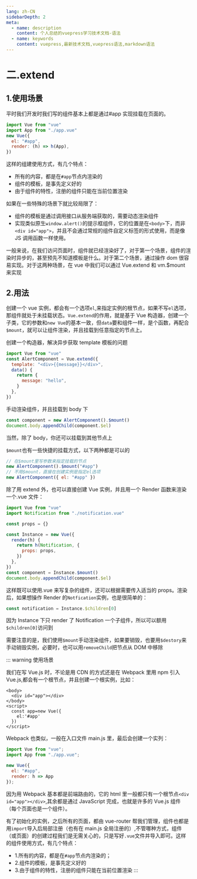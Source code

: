 ```yaml
---
lang: zh-CN
sidebarDepth: 2
meta:
  - name: description
    content: 个人总结的vuepress学习技术文档-语法
  - name: keywords
    content: vuepress,最新技术文档,vuepress语法,markdown语法
---
```


# 二.extend

## 1.使用场景

平时我们开发时我们写的组件基本上都是通过#app 实现挂载在页面的。

```js
import Vue from "vue"
import App from "./app.vue"
new Vue({
  el: "#app",
  render: (h) => h(App),
})
```

这样的组建使用方式，有几个特点：

- 所有的内容，都是在`#app`节点内渲染的
- 组件的模板，是事先定义好的
- 由于组件的特性，注册的组件只能在当前位置渲染

如果在一些特殊的场景下就比较局限了：

- 组件的模板是通过调用接口从服务端获取的，需要动态渲染组件
- 实现类似原生`window.alert()`的提示框组件，它的位置是在`<body>`下，而非`<div id="app">`，并且不会通过常规的组件自定义标签的形式使用，而是像 JS 调用函数一样使用。

一般来说，在我们访问页面时，组件就已经渲染好了，对于第一个场景，组件的渲染时异步的，甚至预先不知道模板是什么。对于第二个场景，通过操作 dom 很容易实现。对于这两种场景，在 vue 中我们可以通过 Vue.extend 和 vm.\$mount 来实现

## 2.用法

创建一个 vue 实例，都会有一个选项`el`,来指定实例的根节点，如果不写`el`选项，那组件就处于未挂载状态。`Vue.extend`的作用，就是基于 Vue 构造器，创建一个子类，它的参数和`new Vue`的基本一致，但`data`要和组件一样，是个函数，再配合`$mount`，就可以让组件渲染，并且挂载到任意指定的节点上。

创建一个构造器，解决异步获取 template 模板的问题

```js
import Vue from "vue"
const AlertComponent = Vue.extend({
  template: "<div>{{message}}</div>",
  data() {
    return {
      message: "hello",
    }
  },
})
```

手动渲染组件，并且挂载到 body 下

```js
const component = new AlertComponent().$mount()
document.body.appendChild(component.$el)
```

当然，除了 body，你还可以挂载到其他节点上

`$mount`也有一些快捷的挂载方式，以下两种都是可以的

```js
// 在$mount里写参数来指定挂载的节点
new AlertComponent().$mount("#app")
// 不用$mount，直接在创建实例是指定el选项
new AlertComponent({ el: "#app" })
```

除了用 extend 外，也可以直接创建 Vue 实例，并且用一个 Render 函数来渲染一个.vue 文件：

```js
import Vue from "vue"
import Notification from "./notification.vue"

const props = {}

const Instance = new Vue({
  render(h) {
    return h(Notification, {
      props: props,
    })
  },
})
const component = Instance.$mount()
document.body.appendChild(component.$el)
```

这样既可以使用.vue 来写复杂的组件，还可以根据需要传入适当的 props。渲染后，如果想操作 Render 的`Notfication`实例，也是很简单的：

```js
const notification = Instance.$children[0]
```

因为 Instance 下只 render 了 Notification 一个子组件，所以可以额用`$children[0]`访问到

需要注意的是，我们使用`$mount`手动渲染组件，如果要销毁，也要用`$destory`来手动销毁实例，必要时，也可以用`removeChild`把节点从 DOM 中移除

::: warning 使用场景

我们在写 Vue.js 时，不论是用 CDN 的方式还是在 Webpack 里用 npm 引入 Vue.js,都会有一个根节点，并且创建一个根实例，比如：

```vue
<body>
  <div id="app"></div>
</body>
<script>
  const app=new Vue({
    el:'#app'
  })
</script>
```

Webpack 也类似，一般在入口文件 main.js 里，最后会创建一个实列：

```js
import Vue from "vue";
import App from "./app.vue";

new Vue({
  el: "#app",
  render: h => App
});
```

因为用 Webpack 基本都是前端路由的，它的 html 里一般都只有一个根节点`<div id="app"></div>`,其余都是通过 JavaScript 完成，也就是许多的 Vue.js 组件（每个页面也是一个组件）。

有了初始化的实例，之后所有的页面，都由 vue-router 帮我们管理，组件也都是用`import`导入后局部注册（也有在 main.js 全局注册的）,不管哪种方式，组件（或页面）的创建过程我们是无需关心的，只是写好`.vue`文件并导入即可。这样的组件使用方式，有几个特点：

- 1.所有的内容，都是在`#app`节点内渲染的；
- 2.组件的模板，是事先定义好的
- 3.由于组件的特性，注册的组件只能在当前位置渲染
:::